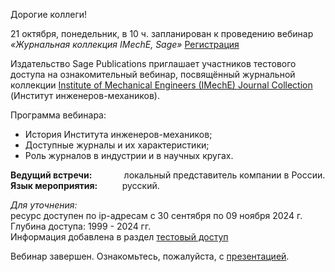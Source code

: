 Дорогие коллеги!

21 октября, понедельник, в 10 ч. запланирован к проведению вебинар  
_«Журнальная коллекция IMechE, Sage»_ [Регистрация](https://us04web.zoom.us/meeting/register/tZwucO6pqD0jHNU2K9nwTYTG-oQyh2h8hbD3#/registration)

Издательство Sage Publications приглашает участников тестового доступа на ознакомительный вебинар, посвящённый журнальной коллекции [Institute of Mechanical Engineers (IMechE) Journal Collection](https://uk.sagepub.com/en-gb/eur/imeche "30 сентября - 09 ноября 2024 года") (Институт инженеров-механиков).

Программа вебинара:
*   История Института инженеров-механиков;
*   Доступные журналы и их характеристики;
*   Роль журналов в индустрии и в научных кругах.

**Ведущий встречи:**             локальный представитель компании в России.  
**Язык мероприятия:**          русский.

_Для уточнения:_  
ресурс доступен по ip-адресам с 30 сентября по 09 ноября 2024 г. Глубина доступа: 1999 - 2024 гг.  
Информация добавлена в раздел [тестовый доступ](/libweb/Restmp.html)

Вебинар завершен. Ознакомьтесь, пожалуйста, с [презентацией](/more/kollekcija_zhurnalov_IMechE_21_10_2024.PDF).
